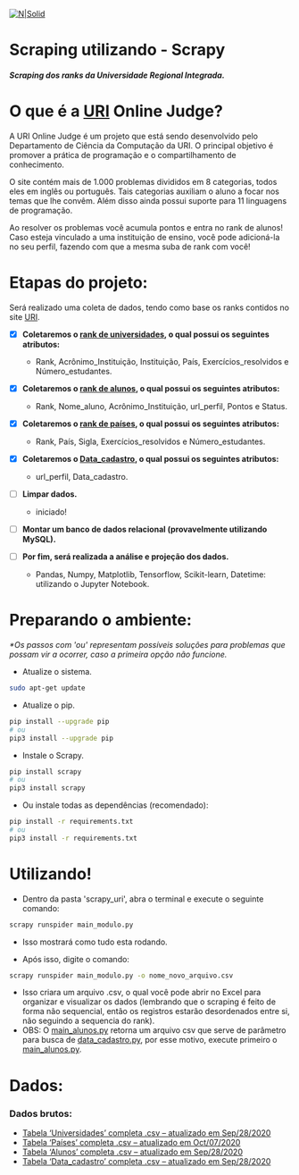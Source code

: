 [![N|Solid](https://i.imgur.com/qlKAwfC.jpg)](https://www.urionlinejudge.com.br/)

# Scraping utilizando - Scrapy 

##### Scraping dos ranks da Universidade Regional Integrada. 

# O que é a [URI](https://www.urionlinejudge.com.br/) Online Judge?

A URI Online Judge é um projeto que está sendo desenvolvido pelo Departamento de Ciência da Computação da URI. O principal objetivo é promover a prática de programação e o compartilhamento de conhecimento.

O site contém mais de 1.000 problemas divididos em 8 categorias, todos eles em inglês ou português. Tais categorias auxiliam o aluno a focar nos temas que lhe convêm. Além disso ainda possui suporte para 11 linguagens de programação.

Ao resolver os problemas você acumula pontos e entra no rank de alunos! Caso esteja vinculado a uma instituição de ensino, você pode adicioná-la no seu perfil, fazendo com que a mesma suba de rank com você!

# Etapas do projeto:

Será realizado uma coleta de dados, tendo como base os ranks contidos no site [URI](https://www.urionlinejudge.com.br/). 

- [x] **Coletaremos o [rank de universidades](https://github.com/drbuche/Scrapy_uri/blob/master/scrapy/main_faculdades.py), o qual possui os seguintes atributos:**
    - Rank, Acrônimo_Instituição, Instituição, País, Exercícios_resolvidos e Número_estudantes.
    
- [x] **Coletaremos o [rank de alunos](https://github.com/drbuche/Scrapy_uri/blob/master/scrapy/main_alunos.py), o qual possui os seguintes atributos:**
    - Rank, Nome_aluno, Acrônimo_Instituição, url_perfil, Pontos e Status.
    
- [x] **Coletaremos o [rank de países](https://github.com/drbuche/Scrapy_uri/blob/master/scrapy/main_paises.py), o qual possui os seguintes atributos:**
    - Rank, País, Sigla, Exercícios_resolvidos e Número_estudantes.
    
- [x] **Coletaremos o [Data_cadastro](https://github.com/drbuche/Scrapy_uri/blob/master/scrapy/data_cadastro.py), o qual possui os seguintes atributos:**
    - url_perfil, Data_cadastro.

- [ ] **Limpar dados.**
    - iniciado!
- [ ] **Montar um banco de dados relacional (provavelmente utilizando MySQL).** 
- [ ] **Por fim, será realizada a análise e projeção dos dados.**
    - Pandas, Numpy, Matplotlib, Tensorflow, Scikit-learn, Datetime: utilizando o Jupyter Notebook. 




# Preparando o ambiente:
*\*Os passos com 'ou' representam possíveis soluções para problemas que possam vir a ocorrer, caso a primeira opção não funcione.*
   
   - Atualize o sistema.
   ```sh
sudo apt-get update 
```

   - Atualize o pip.
   ```sh
pip install --upgrade pip 
# ou 
pip3 install --upgrade pip
```
  - Instale o Scrapy.
   ```sh
pip install scrapy
# ou
pip3 install scrapy
```

  - Ou instale todas as dependências (recomendado):
  
   ```sh
pip install -r requirements.txt
# ou
pip3 install -r requirements.txt
```


# Utilizando!
  - Dentro da pasta 'scrapy_uri', abra o terminal e execute o seguinte comando:
```sh
scrapy runspider main_modulo.py
```
  - Isso mostrará como tudo esta rodando.
  
  - Após isso, digite o comando: 
  
   ```sh
scrapy runspider main_modulo.py -o nome_novo_arquivo.csv
```
  - Isso criara um arquivo .csv, o qual você pode abrir no Excel para organizar e visualizar os dados (lembrando que o scraping é feito de forma não sequencial, então os registros estarão desordenados entre si, não seguindo a sequencia do rank).
  - OBS: O [main_alunos.py](https://github.com/drbuche/Scrapy_uri/blob/master/scrapy/main_alunos.py) retorna um arquivo csv que serve de parâmetro para busca de [data_cadastro.py](https://github.com/drbuche/Scrapy_uri/blob/master/scrapy/data_cadastro.py), por esse motivo, execute primeiro o [main_alunos.py](https://github.com/drbuche/Scrapy_uri/blob/master/scrapy/main_alunos.py).
 
# Dados:

### Dados brutos:
- [Tabela ‘Universidades’ completa .csv – atualizado em Sep/28/2020](https://mega.nz/file/d8cUBBQI#9N7ZsJYsAwL779YhX0dFJIH5wYsAS1c17_80pSYUmWg)
- [Tabela ‘Países’ completa .csv – atualizado em Oct/07/2020](https://mega.nz/file/F0NUUTAT#_UpNs8G_pQZQCQa37Pqcr9wdqsHpP0sXUsis9twAW3A)
- [Tabela ‘Alunos’ completa .csv – atualizado em Sep/28/2020](https://mega.nz/file/wsFyhBCS#g1x-6ZvfbcfvELNhCjW6U0_m9aA_Qik9z0CI3ClBXBw)
- [Tabela ‘Data_cadastro’ completa .csv – atualizado em Sep/28/2020](https://mega.nz/file/BgNyibCS#ids2B58EuWRdl-4cg4fmKKFk3jwcsXZ7BlhHeZNmAOg)